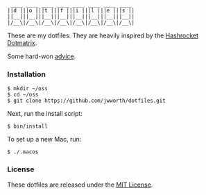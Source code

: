 ```
 ____ ____ ____ ____ ____ ____ ____ ____
||d |||o |||t |||f |||i |||l |||e |||s ||
||__|||__|||__|||__|||__|||__|||__|||__||
|/__\|/__\|/__\|/__\|/__\|/__\|/__\|/__\|
```

These are my dotfiles. They are heavily inspired by the [Hashrocket
Dotmatrix][dotmatrix].

Some hard-won [advice][dont-copy].

### Installation

```
$ mkdir ~/oss
$ cd ~/oss
$ git clone https://github.com/jwworth/dotfiles.git
```

Next, run the install script:

```
$ bin/install
```

To set up a new Mac, run:

```
$ ./.macos
```

### License

These dotfiles are released under the [MIT License][mit].

[dont-copy]: https://www.jakeworth.com/dont-copy-paste-dotfiles/
[dotmatrix]: https://github.com/hashrocket/dotmatrix
[mit]: http://www.opensource.org/licenses/MIT
